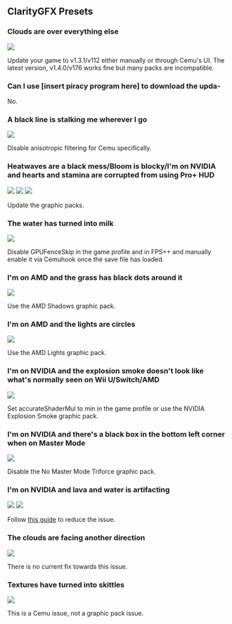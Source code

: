 ## ClarityGFX Presets

### Clouds are over everything else

![](https://cdn.discordapp.com/attachments/207547103726010368/372172658118492160/unknown.png)

Update your game to v1.3.1/v112 either manually or through Cemu's UI. The latest version, v1.4.0/v176 works fine but many packs are incompatible.

### Can I use [insert piracy program here] to download the upda-

No.

### A black line is stalking me wherever I go

![](https://cdn.discordapp.com/attachments/207547103726010368/372172801647575040/unknown.png)

Disable anisotropic filtering for Cemu specifically.

### Heatwaves are a black mess/Bloom is blocky/I'm on NVIDIA and hearts and stamina are corrupted from using Pro+ HUD

![](https://cdn.discordapp.com/attachments/207547103726010368/372172841195536404/unknown.png)
![](https://cdn.discordapp.com/attachments/207547103726010368/372172857154732042/unknown.png)
![](https://cdn.discordapp.com/attachments/207547103726010368/372222567731429386/unknown.png)

Update the graphic packs.

### The water has turned into milk

![](https://cdn.discordapp.com/attachments/207547103726010368/372205680968335370/unknown.png)

Disable GPUFenceSkip in the game profile and in FPS++ and manually enable it via Cemuhook once the save file has loaded.

### I'm on AMD and the grass has black dots around it

![](https://cdn.discordapp.com/attachments/207547103726010368/372204881496375296/unknown.png)

Use the AMD Shadows graphic pack.

### I'm on AMD and the lights are circles

![](https://cdn.discordapp.com/attachments/207547103726010368/372205190901792778/unknown.png)

Use the AMD Lights graphic pack.

### I'm on NVIDIA and the explosion smoke doesn't look like what's normally seen on Wii U/Switch/AMD

![](https://cdn.discordapp.com/attachments/207547103726010368/372172637339910144/unknown.png)

Set accurateShaderMul to min in the game profile or use the NVIDIA Explosion Smoke graphic pack.

### I'm on NVIDIA and there's a black box in the bottom left corner when on Master Mode

![](https://cdn.discordapp.com/attachments/207547103726010368/372222832127639552/unknown.png)

Disable the No Master Mode Triforce graphic pack.

### I'm on NVIDIA and lava and water is artifacting

![](https://cdn.discordapp.com/attachments/207547103726010368/372217955741597706/unknown.png)
![](https://cdn.discordapp.com/attachments/207547103726010368/372220915012075520/unknown.png)

Follow [this guide](https://redd.it/6qwmon) to reduce the issue.

### The clouds are facing another direction

![](https://cdn.discordapp.com/attachments/207547103726010368/372204003649388554/unknown.png)

There is no current fix towards this issue.

### Textures have turned into skittles

![](https://cdn.discordapp.com/attachments/207547103726010368/372246903414325258/unknown.png)

This is a Cemu issue, not a graphic pack issue.
